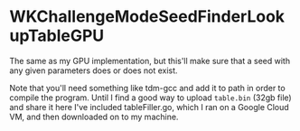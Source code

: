# WKChallengeModeSeedFinderLookupTableGPU
The same as my GPU implementation, but this'll make sure that a seed with any given parameters does or does not exist.

Note that you'll need something like tdm-gcc and add it to path in order to compile the program. Until I find a good way to upload `table.bin` (32gb file) and share it here I've included tableFiller.go, which I ran on a Google Cloud VM, and then downloaded on to my machine.

